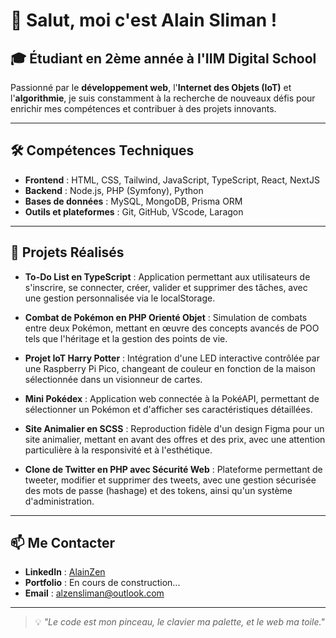 # 👋 Salut, moi c'est **Alain Sliman** !

## 🎓 Étudiant en 2ème année à l'IIM Digital School

Passionné par le **développement web**, l'**Internet des Objets (IoT)** et l'**algorithmie**, je suis constamment à la recherche de nouveaux défis pour enrichir mes compétences et contribuer à des projets innovants.

---

## 🛠️ Compétences Techniques

- **Frontend** : HTML, CSS, Tailwind, JavaScript, TypeScript, React, NextJS
- **Backend** : Node.js, PHP (Symfony), Python
- **Bases de données** : MySQL, MongoDB, Prisma ORM
- **Outils et plateformes** : Git, GitHub, VScode, Laragon

---

## 🌟 Projets Réalisés

- **To-Do List en TypeScript** : Application permettant aux utilisateurs de s'inscrire, se connecter, créer, valider et supprimer des tâches, avec une gestion personnalisée via le localStorage.

- **Combat de Pokémon en PHP Orienté Objet** : Simulation de combats entre deux Pokémon, mettant en œuvre des concepts avancés de POO tels que l'héritage et la gestion des points de vie.

- **Projet IoT Harry Potter** : Intégration d'une LED interactive contrôlée par une Raspberry Pi Pico, changeant de couleur en fonction de la maison sélectionnée dans un visionneur de cartes.

- **Mini Pokédex** : Application web connectée à la PokéAPI, permettant de sélectionner un Pokémon et d'afficher ses caractéristiques détaillées.

- **Site Animalier en SCSS** : Reproduction fidèle d'un design Figma pour un site animalier, mettant en avant des offres et des prix, avec une attention particulière à la responsivité et à l'esthétique.

- **Clone de Twitter en PHP avec Sécurité Web** : Plateforme permettant de tweeter, modifier et supprimer des tweets, avec une gestion sécurisée des mots de passe (hashage) et des tokens, ainsi qu'un système d'administration.

---

## 📫 Me Contacter

- **LinkedIn** : [AlainZen](https://www.linkedin.com/in/alain-sliman-b81b8230b/)
- **Portfolio** : En cours de construction...
- **Email** : [alzensliman@outlook.com](mailto:alzensliman@outlook.com)

---

> 💡 *"Le code est mon pinceau, le clavier ma palette, et le web ma toile."*
